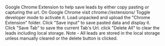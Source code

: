Google Chrome Extension to help save leads by either copy pasting or capturing the url.
On Google Chrome visit chrome://extensions/
Toggle developer mode to activate it.
Load unpacked and upload the "Chrome Extension" folder.
Click "Save input" to save pasted data and display it.
Click "Save Tab" to save the current Tab's Url.
click "Delete All" to clear the leads including local storage.
Note - All leads are stored in the local storage unless manually cleared or the delete button is clicked.